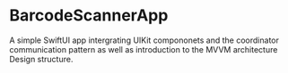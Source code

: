 # BarcodeScannerApp

A simple SwiftUI app intergrating UIKit compononets and the coordinator communication pattern as well as introduction to the MVVM architecture Design structure.
